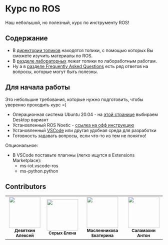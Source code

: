 # Курс по ROS

Наш небольшой, но полезный, курс по инструменту ROS!

## Содержание

- В [директории топиков](topics) находятся топики, с помощью которых Вы сможете изучить материалы по ROS.
- В [разделе лабораторных](labs) лежат топики по лабоработным работам.
- Ну а в [разделе Frequently Asked Questions](FAQ.md) есть ряд ответов на вопросы, которые могут быть полезны.

## Для начала работы

Это небольшие требования, которые нужно подготовить, чтобы уверенно проходить курс =)

- Операционная система Ubuntu 20.04 - на [этой странице](https://releases.ubuntu.com/20.04.5/) выбираем Desktop вариант
- Установленный ROS Noetic - [ссылка на офф инструкцию](http://wiki.ros.org/noetic/Installation/Ubuntu)
- Установленный [VSCode](https://code.visualstudio.com/) или другая удобная среда для разработки
- Готовность задавать вопросы, если что-то из тем не понятно!

Опциональное:

- В VSCode поставьте плагины (легко ищутся в Extensions Marketplace):
  - ms-iot.vscode-ros
  - ms-python.python

## Contributors

<table>
  <tr>
    <td align="center">
      <a href="https://github.com/KaiL4eK">
        <img src="https://avatars.githubusercontent.com/u/13577066?v=4?size=100" width="100px;" alt="" /> <br />
        <sub><b>Девяткин Алексей</b></sub>
      </a>
    </td>
    <td align="center">
      <a href="https://github.com/serykhelena">
        <img src="https://avatars.githubusercontent.com/u/26322075?v=4?size=100" width="100px;" alt="" /> <br />
        <sub><b>Серых Елена</b></sub>
      </a>
    </td>
    <td align="center">
      <a href="https://github.com/lasauveetgarde">
        <img src="https://avatars.githubusercontent.com/u/91496274?v=4?v=4?size=100" width="100px;" alt="" /> <br />
        <sub><b>Масленникова Екатерина</b></sub>
      </a>
    </td>
    <td align="center">
      <a href="https://github.com/Alakeyska">
        <img src="https://avatars.githubusercontent.com/u/91379535?v=4?size=100" width="100px;" alt="" /> <br />
        <sub><b>Саламахин Антон</b></sub>
      </a>
    </td>
  </tr>
</table>
